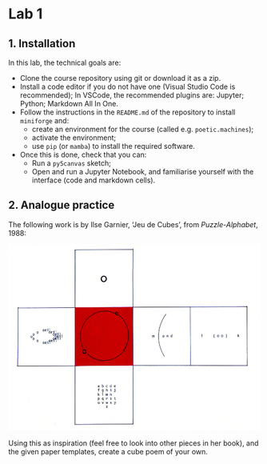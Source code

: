 # Lab 1

## 1. Installation

In this lab, the technical goals are:
- Clone the course repository using git or download it as a zip.
- Install a code editor if you do not have one (Visual Studio Code is recommended); In VSCode, the recommended plugins are: Jupyter; Python; Markdown All In One.
- Follow the instructions in the `README.md` of the repository to install `miniforge` and:
  - create an environment for the course (called e.g. `poetic.machines`);
  - activate the environment;
  - use `pip` (or `mamba`) to install the required software.
- Once this is done, check that you can:
  - Run a `py5canvas` sketch;
  - Open and run a Jupyter Notebook, and familiarise yourself with the interface (code and markdown cells).

## 2. Analogue practice

The following work is by Ilse Garnier, ‘Jeu de Cubes’, from *Puzzle-Alphabet*, 1988: 

![Ilse Garnier, 'Jeu de Cubes'](data/garnier-cube.jpg)

Using this as inspiration (feel free to look into other pieces in her book), and the given paper templates, create a cube poem of your own.
